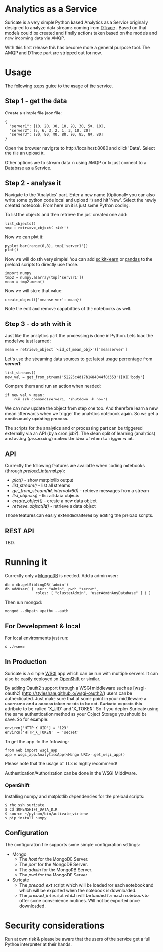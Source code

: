 # Analytics as a Service

Suricate is a very simple Python based Analytics as a Service originally
designed to analyze data streams coming from [DTrace](http://www.dtrace.org)
. Based on that models could be created and finally actions taken based on the
models and new incoming data via AMQP.

With this first release this has become more a general purpose tool. The
AMQP and DTrace part are stripped out for now.

# Usage

The following steps guide to the usage of the service.

## Step 1 - get the data

Create a simple file json file:

    {
      "server1": [10, 20, 30, 10, 20, 30, 50, 10],
      "server2": [5, 6, 3, 2, 1, 3, 10, 20],
      "server3": [80, 80, 80, 80, 90, 85, 80, 80]
    }

Open the browser navigate to http://localhost:8080 and click 'Data'.
 Select the file an upload it.

Other options are to stream data in using AMQP or to just connect to a
Database as a Service.

## Step 2 - analyse it

Navigate to the 'Analytics' part. Enter a new name (Optionally you can also
write some python code local and upload it) and hit 'New'. Select the newly
created notebook. From here on it is just some Python coding.

To list the objects and then retrieve the just created one add:

    list_objects()
    tmp = retrieve_object('<id>')

Now we can plot it:

    pyplot.bar(range(0,8), tmp['server1'])
    plot()

Now we will do sth very simple! You can add
[scikit-learn](http://scikit-learn.org/stable/) or
[pandas](http://pandas.pydata.org/) to the preload scripts to directly use
those.

    import numpy
    tmp2 = numpy.asarray(tmp['server1'])
    mean = tmp2.mean()

Now we will store that value:

    create_object({'meanserver': mean})

Note the edit and remove capabilities of the notebooks as well.

## Step 3 - do sth with it

Just like the analytics part the processing is done in Python. Lets load the
model we just learned:

    mean = retrieve_object('<id_of_mean_obj>')['meanserver']

Let's use the streaming data sources to get latest usage percentage from
**server1**:

    list_streams()
    new_val = get_from_stream('52225c4d17b1684044f86353')[0]['body']

Compare them and run an action when needed:

    if new_val > mean:
        run_ssh_command(server1, 'shutdown -k now')

We can now update the object from step one too. And therefore learn a new
mean afterwards when we trigger the analytics notebook again. So we get a
continuously updating process.

The scripts for the analytics and or processing part can be triggered
externally via an API (by a cron job?). The clean split of learning
(analytics) and acting (processing) makes the idea of when to trigger what.

## API

Currently the following features are available when coding notebooks (through *preload_internal.py*):

* *plot()* - show matplotlib output
* *list_stream()* - list all streams
* *get_from_stream(**id**, interval=60)* - retrieve messages from a stream
* *list_objects()* - list all data objects
* *create_object(<content>)* - create a new data object
* *retrieve_object(**id**)* - retrieve a data object

Those features can easily extended/altered by editing the preload scripts.

## REST API

TBD.

# Running it

Currently only a [MongoDB](http://www.mongodb.org) is needed. Add a admin user:

    db = db.getSiblingDB('admin')
    db.addUser( { user: "admin", pwd: "secret",
                  roles: [ "clusterAdmin", "userAdminAnyDatabase" ] } )

Then run mongod:

    mongod --dbpath <path> --auth

## For Development & local

For local environments just run:

    $ ./runme

## In Production

Suricate is a simple [WSGI](http://www.wsgi.org) app which can be run with
multiple servers. It can also be easily deployed on
[OpenShift](http://www.openshift.org) or similar.

By adding Oauth2 support through a WSGI middleware such as [wsgi-oauth2]
(http://styleshare.github.io/wsgi-oauth2/) users can be authenticated. Just
make sure that at some point in your middleware a username and a access 
token needs to be set. Suricate expects this attribute to be called 
'X_UID' and 'X_TOKEN'. So if you deploy Suricate using the same 
authentication method as your Object Storage you should be save. So for 
example:

    environ['HTTP_X_UID'] = '123'
    environ['HTTP_X_TOKEN'] = 'secret'

To get the app do the following:

    from web import wsgi_app
    app = wsgi_app.AnalyticsApp(<Mongo URI>).get_wsgi_app()

Please note that the usage of TLS is highly recommend!

Authentication/Authorization can be done in the WSGI Middlware.

### OpenShift

Installing numpy and matplotlib dependencies for the preload scripts:

    $ rhc ssh suricate
    $ cd $OPENSHIFT_DATA_DIR
    $ source ~/python/bin/activate_virtenv
    $ pip install numpy

## Configuration

The configuration file supports some simple configuration settings:

* Mongo
    * The *host* for the MongoDB Server.
    * The *port* for the MongoDB Server.
    * The *admin* for the MongoDB Server.
    * The *pwd* for the MongoDB Server.
* Suricate
    * The *preload_ext* script which will be loaded for each notebook and
    which will be exported when the notebook is downloaded.
    * The *preload_int* script which will be loaded for each notebook to
    offer some convenience routines. Will not be exported once downloaded.

# Security considerations

Run at own risk & please be aware that the users of the service get a full
Python interpreter at their hands.
